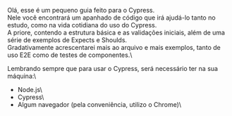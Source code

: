 Olá, esse é um pequeno guia feito para o Cypress. \
Nele você encontrará um apanhado de código que irá ajudá-lo tanto no estudo, como na vida cotidiana do uso do Cypress.\
A priore, contendo a estrutura básica e as validações iniciais, além de uma série de exemplos de Expects e Shoulds.\
Gradativamente acrescentarei mais ao arquivo e mais exemplos, tanto de uso E2E como de testes de componentes.\

Lembrando sempre que para usar o Cypress, será necessário ter na sua máquina:\

- Node.js\
- Cypress\
- Algum navegador (pela conveniência, utilizo o Chrome)\
